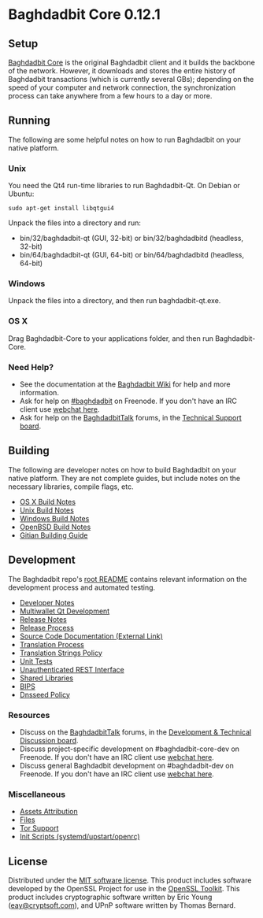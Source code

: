 Baghdadbit Core 0.12.1
=====================

Setup
---------------------
[Baghdadbit Core](http://baghdadbit.org/en/download) is the original Baghdadbit client and it builds the backbone of the network. However, it downloads and stores the entire history of Baghdadbit transactions (which is currently several GBs); depending on the speed of your computer and network connection, the synchronization process can take anywhere from a few hours to a day or more.

Running
---------------------
The following are some helpful notes on how to run Baghdadbit on your native platform.

### Unix

You need the Qt4 run-time libraries to run Baghdadbit-Qt. On Debian or Ubuntu:

	sudo apt-get install libqtgui4

Unpack the files into a directory and run:

- bin/32/baghdadbit-qt (GUI, 32-bit) or bin/32/baghdadbitd (headless, 32-bit)
- bin/64/baghdadbit-qt (GUI, 64-bit) or bin/64/baghdadbitd (headless, 64-bit)



### Windows

Unpack the files into a directory, and then run baghdadbit-qt.exe.

### OS X

Drag Baghdadbit-Core to your applications folder, and then run Baghdadbit-Core.

### Need Help?

* See the documentation at the [Baghdadbit Wiki](https://en.baghdadbit.it/wiki/Main_Page)
for help and more information.
* Ask for help on [#baghdadbit](http://webchat.freenode.net?channels=baghdadbit) on Freenode. If you don't have an IRC client use [webchat here](http://webchat.freenode.net?channels=baghdadbit).
* Ask for help on the [BaghdadbitTalk](https://baghdadbittalk.org/) forums, in the [Technical Support board](https://baghdadbittalk.org/index.php?board=4.0).

Building
---------------------
The following are developer notes on how to build Baghdadbit on your native platform. They are not complete guides, but include notes on the necessary libraries, compile flags, etc.

- [OS X Build Notes](build-osx.md)
- [Unix Build Notes](build-unix.md)
- [Windows Build Notes](build-windows.md)
- [OpenBSD Build Notes](build-openbsd.md)
- [Gitian Building Guide](gitian-building.md)

Development
---------------------
The Baghdadbit repo's [root README](/README.md) contains relevant information on the development process and automated testing.

- [Developer Notes](developer-notes.md)
- [Multiwallet Qt Development](multiwallet-qt.md)
- [Release Notes](release-notes.md)
- [Release Process](release-process.md)
- [Source Code Documentation (External Link)](https://dev.visucore.com/baghdadbit/doxygen/)
- [Translation Process](translation_process.md)
- [Translation Strings Policy](translation_strings_policy.md)
- [Unit Tests](unit-tests.md)
- [Unauthenticated REST Interface](REST-interface.md)
- [Shared Libraries](shared-libraries.md)
- [BIPS](bips.md)
- [Dnsseed Policy](dnsseed-policy.md)

### Resources
* Discuss on the [BaghdadbitTalk](https://baghdadbittalk.org/) forums, in the [Development & Technical Discussion board](https://baghdadbittalk.org/index.php?board=6.0).
* Discuss project-specific development on #baghdadbit-core-dev on Freenode. If you don't have an IRC client use [webchat here](http://webchat.freenode.net/?channels=baghdadbit-core-dev).
* Discuss general Baghdadbit development on #baghdadbit-dev on Freenode. If you don't have an IRC client use [webchat here](http://webchat.freenode.net/?channels=baghdadbit-dev).

### Miscellaneous
- [Assets Attribution](assets-attribution.md)
- [Files](files.md)
- [Tor Support](tor.md)
- [Init Scripts (systemd/upstart/openrc)](init.md)

License
---------------------
Distributed under the [MIT software license](http://www.opensource.org/licenses/mit-license.php).
This product includes software developed by the OpenSSL Project for use in the [OpenSSL Toolkit](https://www.openssl.org/). This product includes
cryptographic software written by Eric Young ([eay@cryptsoft.com](mailto:eay@cryptsoft.com)), and UPnP software written by Thomas Bernard.
